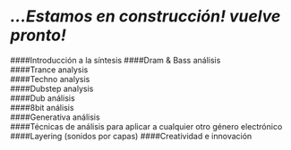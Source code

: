 # *...Estamos en construcción! vuelve pronto!*





####Introducción a la síntesis
####Dram & Bass análisis    
####Trance analysis    
####Techno analysis    
####Dubstep analysis   
####Dub análisis  
####8bit análisis   
####Generativa análisis   
####Técnicas de análisis para aplicar a cualquier otro género electrónico    
####Layering (sonidos por capas)
####Creatividad e innovación
